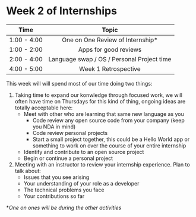 # Week 2 of Internships

| Time       | Topic |
|:----------:|:------------------------------:|
|1:00 - 4:00 | One on One Review of Internship*|
|1:00 - 2:00 | Apps for good reviews          |
|2:00 - 4:00 | Language swap / OS / Personal Project time |
|4:00 - 5:00 | Week 1 Retrospective          |

This week will will spend most of our time doing two things:

1. Taking time to expand our konwledge through focused work, we will often have time on Thursdays for this kind of thing, ongoing ideas are totally acceptable here:
    - Meet with other who are learning that same new language as you
        - Code review any open source code from your company (keep you NDA in mind)
        - Code review personal projects
        - Start a small project together, this could be a Hello World app or something to work on over the course of your entire internship
    - Identify and contribute to an open source project
    - Begin or continue a personal project
2. Meeting with an instructor to review your internship experience. Plan to talk about:
    - Issues that you see arising
    - Your understanding of your role as a developer
    - The technical problems you face
    - Your contributions so far
    
**One on ones will be during the other activities*

